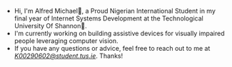 - Hi, I'm Alfred Michael🙂, a Proud Nigerian International Student in my final year of Internet Systems Development at the Technological University Of Shannon🏢.
- I'm currently working on building assistive devices for visually impaired people leveraging computer vision.
- If you have any questions or advice, feel free to reach out to me at *K00290602@student.tus.ie*. Thanks!

<!---
<a href='https://pngtree.com/freepng/nigeria-flag-icon-png-gold-border_7672419.html'>png image from pngtree.com/</a>
AlfredMichael/AlfredMichael is a ✨ special ✨ repository because its `README.md` (this file) appears on your GitHub profile.
You can click the Preview link to take a look at your changes.
--->
